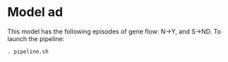 # Model ad

This model has the following episodes of gene flow: N->Y, and S->ND. To launch
the pipeline:

    . pipeline.sh
